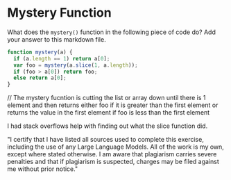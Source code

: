 # Mystery Function

What does the `mystery()` function in the following piece of code do? Add your
answer to this markdown file.

```javascript
function mystery(a) {
  if (a.length == 1) return a[0];
  var foo = mystery(a.slice(1, a.length));
  if (foo > a[0]) return foo;
  else return a[0];
}
```

// The mystery fucntion is cutting the list or array down until there is 1 element and then returns either foo if it is greater than the first element or returns the value in the first element if foo is less than the first element

I had stack overflows help with finding out what the slice function did.

"I certify that I have listed all sources used to complete this exercise, including the use of any Large Language Models. All of the work is my own, except where stated otherwise. I am aware that plagiarism carries severe penalties and that if plagiarism is suspected, charges may be filed against me without prior notice."
